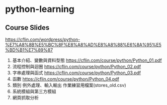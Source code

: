 # python-learning

## Course Slides

https://cflin.com/wordpress/python-%E7%A8%8B%E5%BC%8F%E8%A8%AD%E8%A8%88%E6%8A%95%E5%BD%B1%E7%89%87

1. 基本介紹、變數與資料型態
https://cflin.com/course/python/Python_01.pdf
2. 流程控制與迴圈
https://cflin.com/course/python/Python_02.pdf
3. 字串處理與函式
https://cflin.com/course/python/Python_03.pdf
4. 函數
https://cflin.com/course/python/Python_04.pdf
5. 類別
例外處理、輸入輸出     作業練習用檔案(stores_old.csv)
6. 系統模組與第三方模組
7. 網頁抓取分析